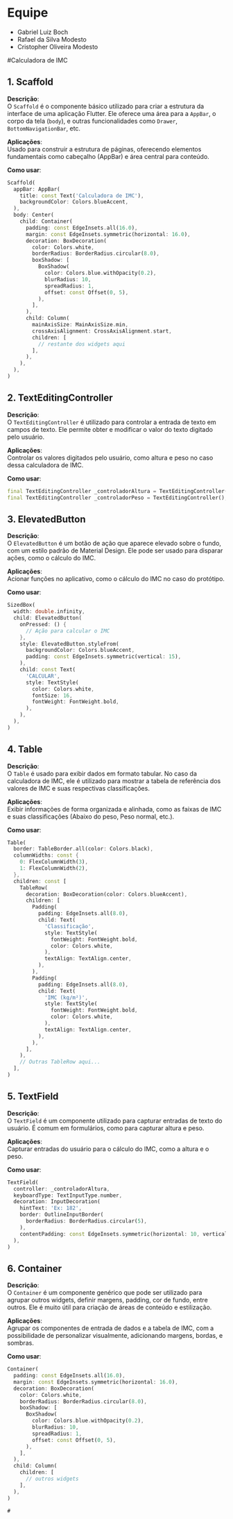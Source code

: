 # Equipe

- Gabriel Luiz Boch
- Rafael da Silva Modesto
- Cristopher Oliveira Modesto

#Calculadora de IMC
## 1. Scaffold

**Descrição**:  
O `Scaffold` é o componente básico utilizado para criar a estrutura da interface de uma aplicação Flutter. Ele oferece uma área para a `AppBar`, o corpo da tela (`body`), e outras funcionalidades como `Drawer`, `BottomNavigationBar`, etc.

**Aplicações**:  
Usado para construir a estrutura de páginas, oferecendo elementos fundamentais como cabeçalho (AppBar) e área central para conteúdo.

**Como usar**:
```dart
Scaffold(
  appBar: AppBar(
    title: const Text('Calculadora de IMC'),
    backgroundColor: Colors.blueAccent,
  ),
  body: Center(
    child: Container(
      padding: const EdgeInsets.all(16.0),
      margin: const EdgeInsets.symmetric(horizontal: 16.0),
      decoration: BoxDecoration(
        color: Colors.white,
        borderRadius: BorderRadius.circular(8.0),
        boxShadow: [
          BoxShadow(
            color: Colors.blue.withOpacity(0.2),
            blurRadius: 10,
            spreadRadius: 1,
            offset: const Offset(0, 5),
          ),
        ],
      ),
      child: Column(
        mainAxisSize: MainAxisSize.min,
        crossAxisAlignment: CrossAxisAlignment.start,
        children: [
          // restante dos widgets aqui
        ],
      ),
    ),
  ),
)
```

## 2. TextEditingController

**Descrição**:  
O `TextEditingController` é utilizado para controlar a entrada de texto em campos de texto. Ele permite obter e modificar o valor do texto digitado pelo usuário.

**Aplicações**:  
Controlar os valores digitados pelo usuário, como altura e peso no caso dessa calculadora de IMC.

**Como usar**:
```dart
final TextEditingController _controladorAltura = TextEditingController();
final TextEditingController _controladorPeso = TextEditingController();
```

## 3. ElevatedButton

**Descrição**:  
O `ElevatedButton` é um botão de ação que aparece elevado sobre o fundo, com um estilo padrão de Material Design. Ele pode ser usado para disparar ações, como o cálculo do IMC.

**Aplicações**:  
Acionar funções no aplicativo, como o cálculo do IMC no caso do protótipo.  

**Como usar**:
```dart
SizedBox(
  width: double.infinity,
  child: ElevatedButton(
    onPressed: () {
      // Ação para calcular o IMC
    },
    style: ElevatedButton.styleFrom(
      backgroundColor: Colors.blueAccent,
      padding: const EdgeInsets.symmetric(vertical: 15),
    ),
    child: const Text(
      'CALCULAR',
      style: TextStyle(
        color: Colors.white,
        fontSize: 16,
        fontWeight: FontWeight.bold,
      ),
    ),
  ),
)
```

## 4. Table

**Descrição**:  
O `Table` é usado para exibir dados em formato tabular. No caso da calculadora de IMC, ele é utilizado para mostrar a tabela de referência dos valores de IMC e suas respectivas classificações.

**Aplicações**:  
Exibir informações de forma organizada e alinhada, como as faixas de IMC e suas classificações (Abaixo do peso, Peso normal, etc.).

**Como usar**:
```dart
Table(
  border: TableBorder.all(color: Colors.black),
  columnWidths: const {
    0: FlexColumnWidth(3),
    1: FlexColumnWidth(2),
  },
  children: const [
    TableRow(
      decoration: BoxDecoration(color: Colors.blueAccent),
      children: [
        Padding(
          padding: EdgeInsets.all(8.0),
          child: Text(
            'Classificação',
            style: TextStyle(
              fontWeight: FontWeight.bold,
              color: Colors.white,
            ),
            textAlign: TextAlign.center,
          ),
        ),
        Padding(
          padding: EdgeInsets.all(8.0),
          child: Text(
            'IMC (kg/m²)',
            style: TextStyle(
              fontWeight: FontWeight.bold,
              color: Colors.white,
            ),
            textAlign: TextAlign.center,
          ),
        ),
      ],
    ),
    // Outras TableRow aqui...
  ],
)
```

## 5. TextField

**Descrição**:  
O `TextField` é um componente utilizado para capturar entradas de texto do usuário. É comum em formulários, como para capturar altura e peso.

**Aplicações**:  
Capturar entradas do usuário para o cálculo do IMC, como a altura e o peso.

**Como usar**:
```dart
TextField(
  controller: _controladorAltura,
  keyboardType: TextInputType.number,
  decoration: InputDecoration(
    hintText: 'Ex: 182',
    border: OutlineInputBorder(
      borderRadius: BorderRadius.circular(5),
    ),
    contentPadding: const EdgeInsets.symmetric(horizontal: 10, vertical: 5),
  ),
)
```

## 6. Container

**Descrição**:  
O `Container` é um componente genérico que pode ser utilizado para agrupar outros widgets, definir margens, padding, cor de fundo, entre outros. Ele é muito útil para criação de áreas de conteúdo e estilização.

**Aplicações**:  
Agrupar os componentes de entrada de dados e a tabela de IMC, com a possibilidade de personalizar visualmente, adicionando margens, bordas, e sombras.

**Como usar**:
```dart
Container(
  padding: const EdgeInsets.all(16.0),
  margin: const EdgeInsets.symmetric(horizontal: 16.0),
  decoration: BoxDecoration(
    color: Colors.white,
    borderRadius: BorderRadius.circular(8.0),
    boxShadow: [
      BoxShadow(
        color: Colors.blue.withOpacity(0.2),
        blurRadius: 10,
        spreadRadius: 1,
        offset: const Offset(0, 5),
      ),
    ],
  ),
  child: Column(
    children: [
      // outros widgets
    ],
  ),
)

#
